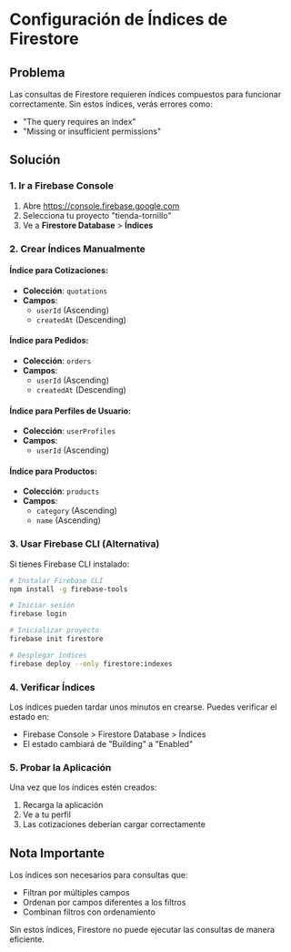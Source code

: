 # Configuración de Índices de Firestore

## Problema
Las consultas de Firestore requieren índices compuestos para funcionar correctamente. Sin estos índices, verás errores como:
- "The query requires an index"
- "Missing or insufficient permissions"

## Solución

### 1. Ir a Firebase Console
1. Abre https://console.firebase.google.com
2. Selecciona tu proyecto "tienda-tornillo"
3. Ve a **Firestore Database** > **Índices**

### 2. Crear Índices Manualmente

#### Índice para Cotizaciones:
- **Colección**: `quotations`
- **Campos**:
  - `userId` (Ascending)
  - `createdAt` (Descending)

#### Índice para Pedidos:
- **Colección**: `orders`
- **Campos**:
  - `userId` (Ascending)
  - `createdAt` (Descending)

#### Índice para Perfiles de Usuario:
- **Colección**: `userProfiles`
- **Campos**:
  - `userId` (Ascending)

#### Índice para Productos:
- **Colección**: `products`
- **Campos**:
  - `category` (Ascending)
  - `name` (Ascending)

### 3. Usar Firebase CLI (Alternativa)

Si tienes Firebase CLI instalado:

```bash
# Instalar Firebase CLI
npm install -g firebase-tools

# Iniciar sesión
firebase login

# Inicializar proyecto
firebase init firestore

# Desplegar índices
firebase deploy --only firestore:indexes
```

### 4. Verificar Índices

Los índices pueden tardar unos minutos en crearse. Puedes verificar el estado en:
- Firebase Console > Firestore Database > Índices
- El estado cambiará de "Building" a "Enabled"

### 5. Probar la Aplicación

Una vez que los índices estén creados:
1. Recarga la aplicación
2. Ve a tu perfil
3. Las cotizaciones deberían cargar correctamente

## Nota Importante

Los índices son necesarios para consultas que:
- Filtran por múltiples campos
- Ordenan por campos diferentes a los filtros
- Combinan filtros con ordenamiento

Sin estos índices, Firestore no puede ejecutar las consultas de manera eficiente.
